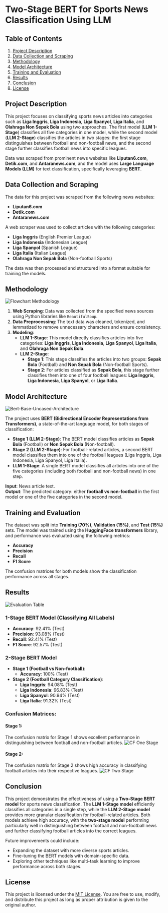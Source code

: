 # Two-Stage BERT for Sports News Classification Using LLM

## Table of Contents
1. [Project Description](#project-description)
2. [Data Collection and Scraping](#data-collection-and-scraping)
3. [Methodology](#methodology)
4. [Model Architecture](#model-architecture)
5. [Training and Evaluation](#training-and-evaluation)
6. [Results](#results)
7. [Conclusion](#conclusion)
8. [License](#license)

## Project Description
This project focuses on classifying sports news articles into categories such as **Liga Inggris**, **Liga Indonesia**, **Liga Spanyol**, **Liga Italia**, and **Olahraga Non Sepak Bola** using two approaches. The first model (**LLM 1-Stage**) classifies all five categories in one model, while the second model (**LLM 2-Stage**) classifies the articles in two stages: the first stage distinguishes between football and non-football news, and the second stage further classifies football news into specific leagues.

Data was scraped from prominent news websites like **Liputan6.com**, **Detik.com**, and **Antaranews.com**, and the model uses **Large Language Models (LLM)** for text classification, specifically leveraging **BERT**.

## Data Collection and Scraping
The data for this project was scraped from the following news websites:
- **Liputan6.com**
- **Detik.com**
- **Antaranews.com**

A web scraper was used to collect articles with the following categories:
- **Liga Inggris** (English Premier League)
- **Liga Indonesia** (Indonesian League)
- **Liga Spanyol** (Spanish League)
- **Liga Italia** (Italian League)
- **Olahraga Non Sepak Bola** (Non-football Sports)

The data was then processed and structured into a format suitable for training the models.

## Methodology
![Flowchart Methodology](https://github.com/user-attachments/assets/c0732aaa-ffdd-49a4-a276-4303fc14a842)

1. **Web Scraping**: Data was collected from the specified news sources using Python libraries like `BeautifulSoup`.
2. **Data Preprocessing**: The text data was cleaned, tokenized, and lemmatized to remove unnecessary characters and ensure consistency.
3. **Modeling**:
   - **LLM 1-Stage**: This model directly classifies articles into five categories: **Liga Inggris**, **Liga Indonesia**, **Liga Spanyol**, **Liga Italia**, and **Olahraga Non Sepak Bola**.
   - **LLM 2-Stage**:
     - **Stage 1**: This stage classifies the articles into two groups: **Sepak Bola** (Football) and **Non Sepak Bola** (Non-football Sports).
     - **Stage 2**: For articles classified as **Sepak Bola**, this stage further classifies them into one of four football leagues: **Liga Inggris**, **Liga Indonesia**, **Liga Spanyol**, or **Liga Italia**.

## Model Architecture
![Bert-Base-Uncased-Architecture](https://github.com/user-attachments/assets/040f9208-bb01-4c89-9568-4aa222983d9c)

The project uses **BERT (Bidirectional Encoder Representations from Transformers)**, a state-of-the-art language model, for both stages of classification:
- **Stage 1 (LLM 2-Stage)**: The BERT model classifies articles as **Sepak Bola** (Football) or **Non Sepak Bola** (Non-football).
- **Stage 2 (LLM 2-Stage)**: For football-related articles, a second BERT model classifies them into one of the football leagues (Liga Inggris, Liga Indonesia, Liga Spanyol, Liga Italia).
- **LLM 1-Stage**: A single BERT model classifies all articles into one of the five categories (including both football and non-football news) in one step.

**Input**: News article text.  
**Output**: The predicted category: either **football vs non-football** in the first model or one of the five categories in the second model.

## Training and Evaluation
The dataset was split into **Training (70%)**, **Validation (15%)**, and **Test (15%)** sets. The model was trained using the **HuggingFace transformers** library, and performance was evaluated using the following metrics:
- **Accuracy**
- **Precision**
- **Recall**
- **F1 Score**

The confusion matrices for both models show the classification performance across all stages.

## Results
![Evaluation Table](https://github.com/user-attachments/assets/2f48f9bb-d849-4efc-9f58-bce92859b90c)

### **1-Stage BERT Model (Classifying All Labels)**
- **Accuracy**: 92.41% (Test)
- **Precision**: 93.08% (Test)
- **Recall**: 92.41% (Test)
- **F1 Score**: 92.57% (Test)

### **2-Stage BERT Model**
- **Stage 1 (Football vs Non-football)**:
  - **Accuracy**: 100% (Test)
- **Stage 2 (Football Category Classification)**:
  - **Liga Inggris**: 94.08% (Test)
  - **Liga Indonesia**: 96.83% (Test)
  - **Liga Spanyol**: 90.94% (Test)
  - **Liga Italia**: 91.32% (Test)

### Confusion Matrices:
#### Stage 1:
The confusion matrix for Stage 1 shows excellent performance in distinguishing between football and non-football articles.
![CF One Stage](https://github.com/user-attachments/assets/f619aedf-4e77-4d77-82d4-686782b47c68)

#### Stage 2:
The confusion matrix for Stage 2 shows high accuracy in classifying football articles into their respective leagues.
![CF Two Stage](https://github.com/user-attachments/assets/cbe8c8d2-8918-4086-92ec-218de131d835)


## Conclusion
This project demonstrates the effectiveness of using a **Two-Stage BERT model** for sports news classification. The **LLM 1-Stage model** efficiently classifies all categories in a single step, while the **LLM 2-Stage model** provides more granular classification for football-related articles. Both models achieve high accuracy, with the **two-stage model** performing particularly well in distinguishing between football and non-football news and further classifying football articles into the correct leagues.

Future improvements could include:
- Expanding the dataset with more diverse sports articles.
- Fine-tuning the BERT models with domain-specific data.
- Exploring other techniques like multi-task learning to improve performance across both stages.

## License

This project is licensed under the [MIT License](LICENSE). You are free to use, modify, and distribute this project as long as proper attribution is given to the original author.
